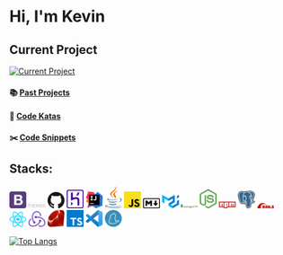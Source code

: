 # Hi, I'm Kevin

## Current Project

[![Current Project](https://github-readme-stats.vercel.app/api/pin/?username=kevinngth&repo=projects-index&theme=dracula)](https://github.com/kevinngth/projects-index)

#### :books: [Past Projects](https://github.com/kevinngth/kevinngth/blob/master/past-projects.md)

#### :sushi: [Code Katas](https://github.com/kevinngth/kevinngth/blob/master/code-katas.md)

#### :scissors: [Code Snippets](https://github.com/kevinngth/snippets)

## Stacks:

<img src="assets/bootstrap.svg" width="30"/> <img src="assets/express.svg" width="30"/> <img src="assets/github-icon.svg" width="30"/> <img src="assets/heroku-icon.svg" width="30"/> <img src="assets/intellij-idea.svg" width="30"/> <img src="assets/java.svg" width="30"/> <img src="assets/javascript.svg" width="30"/> <img src="assets/markdown.svg" width="30"/> <img src="assets/material-ui.svg" width="30"/> <img src="assets/mongodb.svg" width="30"/> <img src="assets/nodejs-icon.svg" width="30"/> <img src="assets/npm.svg" width="30"/> <img src="assets/postgresql.svg" width="30"/> <img src="assets/rails.svg" width="30"/> <img src="assets/react.svg" width="30"/> <img src="assets/redux.svg" width="30"/> <img src="assets/ruby.svg" width="30"/> <img src="assets/typescript-icon.svg" width="30"/> <img src="assets/visual-studio-code.svg" width="30"/> <img src="assets/yarn.svg" width="30"/>

[![Top Langs](https://github-readme-stats.vercel.app/api/top-langs/?username=kevinngth&layout=compact&langs_count=10&theme=dracula)](https://github.com/kevinngth/github-readme-stats)

